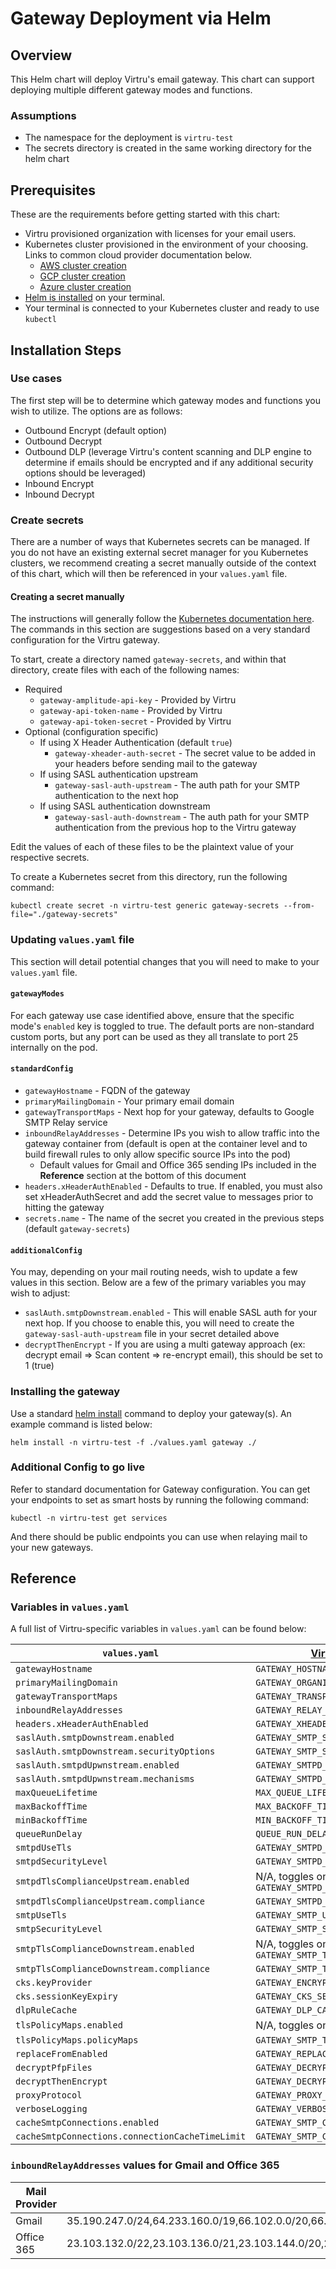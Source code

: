 # Gateway Deployment via Helm

## Overview

This Helm chart will deploy Virtru's email gateway. This chart can support deploying multiple different gateway modes and functions.

### Assumptions
* The namespace for the deployment is `virtru-test`
* The secrets directory is created in the same working directory for the helm chart

## Prerequisites

These are the requirements before getting started with this chart:
* Virtru provisioned organization with licenses for your email users.
* Kubernetes cluster provisioned in the environment of your choosing. Links to common cloud provider documentation below.
  * [AWS cluster creation](https://docs.aws.amazon.com/eks/latest/userguide/create-cluster.html)
  * [GCP cluster creation](https://cloud.google.com/kubernetes-engine/docs/how-to/creating-a-zonal-cluster)
  * [Azure cluster creation](https://docs.microsoft.com/en-us/azure/aks/kubernetes-walkthrough-portal)
* [Helm is installed](https://helm.sh/docs/intro/install/) on your terminal.
* Your terminal is connected to your Kubernetes cluster and ready to use `kubectl`

## Installation Steps
### Use cases

The first step will be to determine which gateway modes and functions you wish to utilize. The options are as follows:
* Outbound Encrypt (default option)
* Outbound Decrypt
* Outbound DLP (leverage Virtru's content scanning and DLP engine to determine if emails should be encrypted and if any additional security options should be leveraged)
* Inbound Encrypt
* Inbound Decrypt

### Create secrets

There are a number of ways that Kubernetes secrets can be managed. If you do not have an existing external secret manager for you Kubernetes clusters, we recommend creating a secret manually outside of the context of this chart, which will then be referenced in your `values.yaml` file.

#### Creating a secret manually

The instructions will generally follow the [Kubernetes documentation here](https://kubernetes.io/docs/tasks/configmap-secret/managing-secret-using-kubectl/). The commands in this section are suggestions based on a very standard configuration for the Virtru gateway.

To start, create a directory named `gateway-secrets`, and within that directory, create files with each of the following names:
* Required
  * `gateway-amplitude-api-key` - Provided by Virtru
  * `gateway-api-token-name` - Provided by Virtru
  * `gateway-api-token-secret` - Provided by Virtru
* Optional (configuration specific)
  * If using X Header Authentication (default `true`)
    * `gateway-xheader-auth-secret` - The secret value to be added in your headers before sending mail to the gateway
  * If using SASL authentication upstream
    * `gateway-sasl-auth-upstream` - The auth path for your SMTP authentication to the next hop
  * If using SASL authentication downstream
    * `gateway-sasl-auth-downstream` - The auth path for your SMTP authentication from the previous hop to the Virtru gateway

Edit the values of each of these files to be the plaintext value of your respective secrets.

To create a Kubernetes secret from this directory, run the following command:
```
kubectl create secret -n virtru-test generic gateway-secrets --from-file="./gateway-secrets"
```

### Updating `values.yaml` file

This section will detail potential changes that you will need to make to your `values.yaml` file.

#### `gatewayModes`

For each gateway use case identified above, ensure that the specific mode's `enabled` key is toggled to true. The default ports are non-standard custom ports, but any port can be used as they all translate to port 25 internally on the pod.

#### `standardConfig`

* `gatewayHostname` - FQDN of the gateway
* `primaryMailingDomain` - Your primary email domain
* `gatewayTransportMaps` - Next hop for your gateway, defaults to Google SMTP Relay service
* `inboundRelayAddresses` - Determine IPs you wish to allow traffic into the gateway container from (default is open at the container level and to build firewall rules to only allow specific source IPs into the pod)
  * Default values for Gmail and Office 365 sending IPs included in the **Reference** section at the bottom of this document
* `headers.xHeaderAuthEnabled` - Defaults to true. If enabled, you must also set xHeaderAuthSecret and add the secret value to messages prior to hitting the gateway
*  `secrets.name` - The name of the secret you created in the previous steps (default `gateway-secrets`)

#### `additionalConfig` 

You may, depending on your mail routing needs, wish to update a few values in this section. Below are a few of the primary variables you may wish to adjust:
* `saslAuth.smtpDownstream.enabled` - This will enable SASL auth for your next hop. If you choose to enable this, you will need to create the `gateway-sasl-auth-upstream` file in your secret detailed above
* `decryptThenEncrypt` - If you are using a multi gateway approach (ex: decrypt email => Scan content => re-encrypt email), this should be set to 1 (true)

### Installing the gateway

Use a standard [helm install](https://helm.sh/docs/helm/helm_install/) command to deploy your gateway(s). An example command is listed below:
```
helm install -n virtru-test -f ./values.yaml gateway ./
```


### Additional Config to go live

Refer to standard documentation for Gateway configuration. You can get your endpoints to set as smart hosts by running the following command:
```
kubectl -n virtru-test get services
```
And there should be public endpoints you can use when relaying mail to your new gateways.

## Reference

### Variables in `values.yaml`

A full list of Virtru-specific variables in `values.yaml` can be found below:

| `values.yaml` | [Virtru Documentation value](https://support.virtru.com/hc/en-us/articles/115015789888-Customer-Hosted-Environment-Variables) |
| ------------- | ----------------------------------------------------------------------------------------------------------------------------- |
| `gatewayHostname` | `GATEWAY_HOSTNAME` |
| `primaryMailingDomain` | `GATEWAY_ORGANIZATION_DOMAIN` |
| `gatewayTransportMaps` | `GATEWAY_TRANSPORT_MAPS` |
| `inboundRelayAddresses` | `GATEWAY_RELAY_ADDRESSES` |
| `headers.xHeaderAuthEnabled` | `GATEWAY_XHEADER_AUTH_ENABLED` |
| `saslAuth.smtpDownstream.enabled` | `GATEWAY_SMTP_SASL_ENABLED_DOWNSTREAM` |
| `saslAuth.smtpDownstream.securityOptions` | `GATEWAY_SMTP_SASL_SECURITY_OPTIONS` |
| `saslAuth.smtpdUpwnstream.enabled` | `GATEWAY_SMTPD_SASL_ENABLED_UPSTREAM` |
| `saslAuth.smtpdUpwnstream.mechanisms` | `GATEWAY_SMTPD_SASL_MECHANISMS` |
| `maxQueueLifetime` | `MAX_QUEUE_LIFETIME` |
| `maxBackoffTime` | `MAX_BACKOFF_TIME` |
| `minBackoffTime` | `MIN_BACKOFF_TIME` |
| `queueRunDelay` | `QUEUE_RUN_DELAY` |
| `smtpdUseTls` | `GATEWAY_SMTPD_USE_TLS` |
| `smtpdSecurityLevel` | `GATEWAY_SMTPD_SECURITY_LEVEL` |
| `smtpdTlsComplianceUpstream.enabled` | N/A, toggles on `GATEWAY_SMTPD_TLS_COMPLIANCE_UPSTREAM` |
| `smtpdTlsComplianceUpstream.compliance` | `GATEWAY_SMTPD_TLS_COMPLIANCE_UPSTREAM` |
| `smtpUseTls` | `GATEWAY_SMTP_USE_TLS` |
| `smtpSecurityLevel` | `GATEWAY_SMTP_SECURITY_LEVEL` |
| `smtpTlsComplianceDownstream.enabled` | N/A, toggles on `GATEWAY_SMTP_TLS_COMPLIANCE_DOWNSTREAM` |
| `smtpTlsComplianceDownstream.compliance` | `GATEWAY_SMTP_TLS_COMPLIANCE_DOWNSTREAM` |
| `cks.keyProvider` | `GATEWAY_ENCRYPTION_KEY_PROVIDER` |
| `cks.sessionKeyExpiry` | `GATEWAY_CKS_SESSION_KEY_EXPIRY_IN_MINS` |
| `dlpRuleCache` | `GATEWAY_DLP_CACHE_DURATION` |
| `tlsPolicyMaps.enabled` | N/A, toggles on `GATEWAY_SMTP_TLS_POLICY_MAPS` |
| `tlsPolicyMaps.policyMaps` | `GATEWAY_SMTP_TLS_POLICY_MAPS` |
| `replaceFromEnabled` | `GATEWAY_REPLACEMENT_FROM_ENABLED` |
| `decryptPfpFiles` | `GATEWAY_DECRYPT_PERSISTENT_PROTECTED_ATTACHMENTS` |
| `decryptThenEncrypt` | `GATEWAY_DECRYPT_THEN_ENCRYPT` |
| `proxyProtocol` | `GATEWAY_PROXY_PROTOCOL` |
| `verboseLogging` | `GATEWAY_VERBOSE_LOGGING` |
| `cacheSmtpConnections.enabled` | `GATEWAY_SMTP_CACHE_CONNECTIONS` |
| `cacheSmtpConnections.connectionCacheTimeLimit` | `GATEWAY_SMTP_CONNECTION_CACHE_TIME_LIMIT` |

### `inboundRelayAddresses` values for Gmail and Office 365

| Mail Provider | CIDR Blocks |
| ------------- | ----------- |
| Gmail | 35.190.247.0/24,64.233.160.0/19,66.102.0.0/20,66.249.80.0/20,72.14.192.0/18,74.125.0.0/16,108.177.8.0/21,173.194.0.0/16,209.85.128.0/17,216.58.192.0/19,216.239.32.0/19,172.217.0.0/19,172.217.32.0/20,172.217.128.0/19,172.217.160.0/20,172.217.192.0/19,108.177.96.0/19,35.191.0.0/16,130.211.0.0/22 |
| Office 365 | 23.103.132.0/22,23.103.136.0/21,23.103.144.0/20,23.103.198.0/23,23.103.200.0/22,23.103.212.0/22,40.92.0.0/14,40.107.0.0/17,40.107.128.0/18,52.100.0.0/14,65.55.88.0/24,65.55.169.0/24,94.245.120.64/26,104.47.0.0/17,104.212.58.0/23,134.170.132.0/24,134.170.140.0/24,157.55.234.0/24,157.56.110.0/23,157.56.112.0/24,207.46.51.64/26,207.46.100.0/24,207.46.163.0/24,213.199.154.0/24,213.199.180.128/26,216.32.180.0/23 |